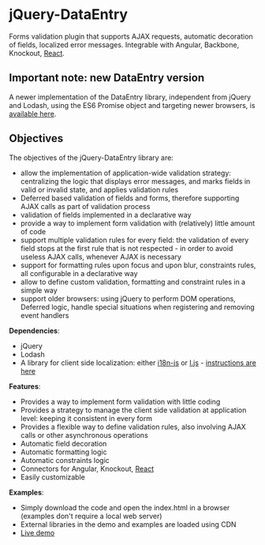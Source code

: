 # jQuery-DataEntry
Forms validation plugin that supports AJAX requests, automatic decoration of fields, localized error messages. Integrable with Angular, Backbone, Knockout, [React](https://github.com/RobertoPrevato/jQuery-DataEntry/wiki/Integration-with-ReactJs).

## Important note: new DataEntry version
A newer implementation of the DataEntry library, independent from jQuery and Lodash, using the ES6 Promise object and targeting newer browsers, is [available here](https://github.com/RobertoPrevato/DataEntry).

## Objectives
The objectives of the jQuery-DataEntry library are:
* allow the implementation of application-wide validation strategy: centralizing the logic that displays error messages, and marks fields in valid or invalid state, and applies validation rules
* Deferred based validation of fields and forms, therefore supporting AJAX calls as part of validation process
* validation of fields implemented in a declarative way
* provide a way to implement form validation with (relatively) little amount of code
* support multiple validation rules for every field: the validation of every field stops at the first rule that is not respected - in order to avoid useless AJAX calls, whenever AJAX is necessary
* support for formatting rules upon focus and upon blur, constraints rules, all configurable in a declarative way
* allow to define custom validation, formatting and constraint rules in a simple way
* support older browsers: using jQuery to perform DOM operations, Deferred logic, handle special situations when registering and removing event handlers

**Dependencies**:
- jQuery
- Lodash
- A library for client side localization: either [i18n-js](https://github.com/fnando/i18n-js) or [I.js](https://github.com/RobertoPrevato/I.js) - [instructions are here](https://github.com/RobertoPrevato/jQuery-DataEntry/wiki/Implementing-localization)

**Features**:
- Provides a way to implement form validation with little coding
- Provides a strategy to manage the client side validation at application level: keeping it consistent in every form
- Provides a flexible way to define validation rules, also involving AJAX calls or other asynchronous operations
- Automatic field decoration
- Automatic formatting logic
- Automatic constraints logic
- Connectors for Angular, Knockout, [React](https://github.com/RobertoPrevato/jQuery-DataEntry/wiki/Integration-with-ReactJs)
- Easily customizable

**Examples**:
- Simply download the code and open the index.html in a browser (examples don't require a local web server)
- External libraries in the demo and examples are loaded using CDN
- [Live demo](http://ugrose.com/content/demos/jqdataentry/index.html)



